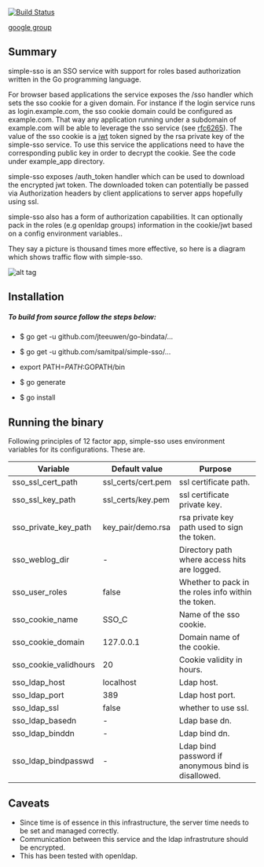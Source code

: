 [![Build Status](https://travis-ci.org/samitpal/simple-sso.svg?branch=master)](https://travis-ci.org/samitpal/simple-sso)

[google group](https://groups.google.com/forum/#!forum/simple-sso)

Summary
------------------
simple-sso is an SSO service with support for roles based authorization written in the Go programming language. 

For browser based applications the service exposes the /sso handler which sets the sso cookie for a given domain. For instance if the login service runs as login.example.com, the sso cookie domain could be configured as example.com. That way any application running under a subdomain of example.com will be able to leverage the sso service (see [rfc6265](https://tools.ietf.org/html/rfc6265#page-6)). The value of the sso cookie is a [jwt](https://jwt.io/) token signed by the rsa private key of the simple-sso service. To use this service the applications need to have the corresponding public key in order to decrypt the cookie. See the code under example_app directory.

simple-sso exposes /auth_token handler which can be used to download the encrypted jwt token. The downloaded token can potentially be passed via Authorization headers by client applications to server apps hopefully using ssl.

simple-sso also has a form of authorization capabilities. It can optionally pack in the roles (e.g openldap groups) information in the cookie/jwt based on a config environment variables..

They say a picture is thousand times more effective, so here is a diagram which shows traffic flow with simple-sso.

![alt tag](https://docs.google.com/drawings/d/1blQbqjT4lb0nu_lX-WO2OaQPvhg5I2pF0LvPZnQ9ywA/pub?w=960&h=720)

Installation
-------------------
##### To build from source follow the steps below: 

* $ go get -u github.com/jteeuwen/go-bindata/...

* $ go get -u github.com/samitpal/simple-sso/...

* export PATH=$PATH:$GOPATH/bin

* $ go generate

* $ go install

Running the binary
-------------------

Following principles of 12 factor app, simple-sso uses environment variables for its configurations. These are.

| Variable      | Default value | Purpose |
|---------------|--------------|------------|
| sso_ssl_cert_path  |  ssl_certs/cert.pem | ssl certificate path. |
| sso_ssl_key_path  |ssl_certs/key.pem   | ssl certificate private key. |
| sso_private_key_path  | key_pair/demo.rsa  | rsa private key path used to sign the token. |
| sso_weblog_dir  |  - | Directory path where access hits are logged. |
| sso_user_roles  | false  | Whether to pack in the roles info within the token. |
| sso_cookie_name  | SSO_C  | Name of the sso cookie. |
| sso_cookie_domain  | 127.0.0.1  | Domain name of the cookie. |
| sso_cookie_validhours  | 20  | Cookie validity in hours. |
| sso_ldap_host  | localhost  | Ldap host. |
| sso_ldap_port  | 389  | Ldap host port. |
| sso_ldap_ssl  | false  | whether to use ssl. |
| sso_ldap_basedn  | - | Ldap base dn. |
| sso_ldap_binddn  | - | Ldap bind dn. |
| sso_ldap_bindpasswd  | - | Ldap bind password if anonymous bind is disallowed. |


Caveats
------------------
* Since time is of essence in this infrastructure, the server time needs to be set and managed correctly.
* Communication between this service and the ldap infrastruture should be encrypted.
* This has been tested with openldap.